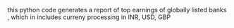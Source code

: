 this python code generates a report of top earnings of globally listed banks , which in includes curreny processing in INR, USD, GBP

